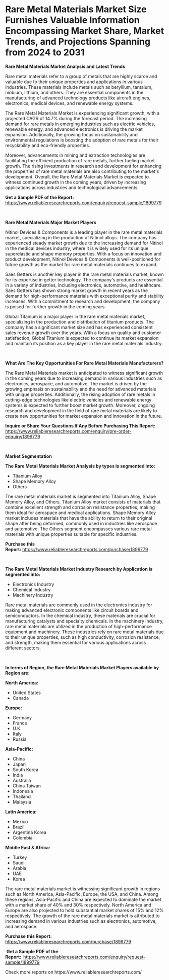 <p><h1>Rare Metal Materials Market Size Furnishes Valuable Information Encompassing Market Share, Market Trends, and Projections Spanning from 2024 to 2031</h1></p><p><strong>Rare Metal Materials Market Analysis and Latest Trends</strong></p>
<p><p>Rare metal materials refer to a group of metals that are highly scarce and valuable due to their unique properties and applications in various industries. These materials include metals such as beryllium, tantalum, niobium, lithium, and others. They are essential components in the manufacturing of advanced technology products like aircraft engines, electronics, medical devices, and renewable energy systems.</p><p>The Rare Metal Materials Market is experiencing significant growth, with a projected CAGR of 14.7% during the forecast period. The increasing demand for rare metals in emerging industries such as electric vehicles, renewable energy, and advanced electronics is driving the market expansion. Additionally, the growing focus on sustainability and environmental regulations is boosting the adoption of rare metals for their recyclability and eco-friendly properties.</p><p>Moreover, advancements in mining and extraction technologies are facilitating the efficient production of rare metals, further fueling market growth. The rising investments in research and development for enhancing the properties of rare metal materials are also contributing to the market's development. Overall, the Rare Metal Materials Market is expected to witness continued growth in the coming years, driven by increasing applications across industries and technological advancements.</p></p>
<p><strong>Get a Sample PDF of the Report:&nbsp;</strong> <a href="https://www.reliableresearchreports.com/enquiry/request-sample/1899779">https://www.reliableresearchreports.com/enquiry/request-sample/1899779</a></p>
<p>&nbsp;</p>
<p><strong>Rare Metal Materials Major Market Players</strong></p>
<p><p>Nitinol Devices & Components is a leading player in the rare metal materials market, specializing in the production of Nitinol alloys. The company has experienced steady market growth due to the increasing demand for Nitinol in the medical devices industry, where it is widely used for its unique superelastic and shape memory properties. With a focus on innovation and product development, Nitinol Devices & Components is well-positioned for future growth as the market for rare metal materials continues to expand.</p><p>Saes Getters is another key player in the rare metal materials market, known for its expertise in getter technology. The company's products are essential in a variety of industries, including electronics, automotive, and healthcare. Saes Getters has shown strong market growth in recent years as the demand for high-performance materials with exceptional purity and stability increases. With a commitment to research and development, the company is poised for further growth in the coming years.</p><p>Global Titanium is a major player in the rare metal materials market, specializing in the production and distribution of titanium products. The company has a significant market size and has experienced consistent sales revenue growth over the years. With a focus on quality and customer satisfaction, Global Titanium is expected to continue its market expansion and maintain its position as a key player in the rare metal materials industry.</p></p>
<p>&nbsp;</p>
<p><strong>What Are The Key Opportunities For Rare Metal Materials Manufacturers?</strong></p>
<p><p>The Rare Metal Materials market is anticipated to witness significant growth in the coming years due to increasing demand in various industries such as electronics, aerospace, and automotive. The market is driven by the growing emphasis on sustainability and the need for advanced materials with unique properties. Additionally, the rising adoption of rare metals in cutting-edge technologies like electric vehicles and renewable energy systems is expected to further boost market growth. Moreover, ongoing research and development in the field of rare metal materials are likely to create new opportunities for market expansion and innovation in the future.</p></p>
<p><strong>Inquire or Share Your Questions If Any Before Purchasing This Report:</strong> <a href="https://www.reliableresearchreports.com/enquiry/pre-order-enquiry/1899779">https://www.reliableresearchreports.com/enquiry/pre-order-enquiry/1899779</a></p>
<p>&nbsp;</p>
<p><strong>Market Segmentation</strong></p>
<p><strong>The Rare Metal Materials Market Analysis by types is segmented into:</strong></p>
<p><ul><li>Titanium Alloy</li><li>Shape Memory Alloy</li><li>Others</li></ul></p>
<p><p>The rare metal materials market is segmented into Titanium Alloy, Shape Memory Alloy, and Others. Titanium Alloy market consists of materials that combine excellent strength and corrosion resistance properties, making them ideal for aerospace and medical applications. Shape Memory Alloy market includes materials that have the ability to return to their original shape after being deformed, commonly used in industries like aerospace and automotive. The Others segment encompasses various rare metal materials with unique properties suitable for specific industries.</p></p>
<p><strong>Purchase this Report:&nbsp;</strong><a href="https://www.reliableresearchreports.com/purchase/1899779">https://www.reliableresearchreports.com/purchase/1899779</a></p>
<p>&nbsp;</p>
<p><strong>The Rare Metal Materials Market Industry Research by Application is segmented into:</strong></p>
<p><ul><li>Electronics Industry</li><li>Chemical Industry</li><li>Machinery Industry</li></ul></p>
<p><p>Rare metal materials are commonly used in the electronics industry for making advanced electronic components like circuit boards and semiconductors. In the chemical industry, these materials are crucial for manufacturing catalysts and specialty chemicals. In the machinery industry, rare metal materials are utilized in the production of high-performance equipment and machinery. These industries rely on rare metal materials due to their unique properties, such as high conductivity, corrosion resistance, and strength, making them essential for various applications across different sectors.</p></p>
<p>&nbsp;</p>
<p><strong>In terms of Region, the Rare Metal Materials Market Players available by Region are:</strong></p>
<p>
    <p> <strong> North America: </strong>
        <ul>
            <li>United States</li>
            <li>Canada</li>
        </ul>
        </p> 
    <p> <strong> Europe: </strong>
        <ul>
            <li>Germany</li>
            <li>France</li>
            <li>U.K.</li>
            <li>Italy</li>
            <li>Russia</li>
        </ul>
        </p> 
    <p> <strong> Asia-Pacific: </strong>
        <ul>
            <li>China</li>
            <li>Japan</li>
            <li>South Korea</li>
            <li>India</li>
            <li>Australia</li>
            <li>China Taiwan</li>
            <li>Indonesia</li>
            <li>Thailand</li>
            <li>Malaysia</li>
        </ul>
        </p> 
    <p> <strong> Latin America: </strong>
        <ul>
            <li>Mexico</li>
            <li>Brazil</li>
            <li>Argentina Korea</li>
            <li>Colombia</li>
        </ul>
        </p> 
    <p> <strong> Middle East & Africa: </strong>
        <ul>
            <li>Turkey</li>
            <li>Saudi</li>
            <li>Arabia</li>
            <li>UAE</li>
            <li>Korea</li>
        </ul>
    </p>
    </p>
<p><p>The rare metal materials market is witnessing significant growth in regions such as North America, Asia-Pacific, Europe, the USA, and China. Among these regions, Asia-Pacific and China are expected to dominate the market with a market share of 40% and 30% respectively. North America and Europe are also projected to hold substantial market shares of 15% and 12% respectively. The growth of the rare metal materials market is attributed to increasing demand in various industries such as electronics, automotive, and aerospace.</p></p>
<p><strong>Purchase this Report: </strong><a href="https://www.reliableresearchreports.com/purchase/1899779">https://www.reliableresearchreports.com/purchase/1899779</a></p>
<p>&nbsp;<strong>Get a Sample PDF of the Report:&nbsp;&nbsp;</strong><a href="https://www.reliableresearchreports.com/enquiry/request-sample/1899779">https://www.reliableresearchreports.com/enquiry/request-sample/1899779</a></p>
<p><strong></strong></p>
<p>Check more reports on https://www.reliableresearchreports.com/</p>